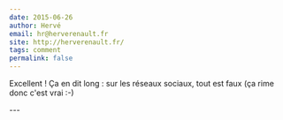 ```yaml
---
date: 2015-06-26
author: Hervé
email: hr@herverenault.fr
site: http://herverenault.fr/
tags: comment
permalink: false
---
```


<p>Excellent ! Ça en dit long : sur les réseaux sociaux, tout est faux (ça rime donc c'est vrai :-)</p>
---